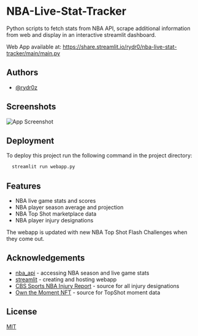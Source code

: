 
#  NBA-Live-Stat-Tracker

Python scripts to fetch stats from NBA API, scrape additional information from web and display in an interactive streamlit dashboard.

Web App available at: https://share.streamlit.io/rydr0/nba-live-stat-tracker/main/main.py




## Authors

- [@rydr0z](https://www.github.com/rydr0z)


## Screenshots

![App Screenshot](https://i.imgur.com/mfVhoin.png)


## Deployment

To deploy this project run the following command in the project directory:

```bash
  streamlit run webapp.py
```





## Features

- NBA live game stats and scores
- NBA player season average and projection
- NBA Top Shot marketplace data
- NBA player injury designations

The webapp is updated with new NBA Top Shot Flash Challenges when they come out.


## Acknowledgements

 - [nba_api](https://awesomeopensource.com/project/elangosundar/awesome-README-templates) - accessing NBA season and live game stats
 - [streamlit](https://streamlit.io/) - creating and hosting webapp
 - [CBS Sports NBA Injury Report](https://www.cbssports.com/nba/injuries/) - source for all injury designations
 - [Own the Moment NFT](https://otmnft.com/) - source for TopShot moment data

## License

[MIT](https://choosealicense.com/licenses/mit/)

